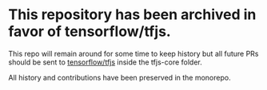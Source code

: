 # This repository has been archived in favor of tensorflow/tfjs.

This repo will remain around for some time to keep history but all future PRs should be sent to [tensorflow/tfjs](https://github.com/tensorflow/tfjs) inside the tfjs-core folder.

All history and contributions have been preserved in the monorepo.
